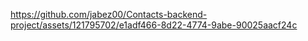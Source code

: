 




https://github.com/jabez00/Contacts-backend-project/assets/121795702/e1adf466-8d22-4774-9abe-90025aacf24c

